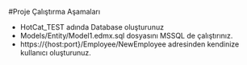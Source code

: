 ﻿#Proje Çalıştırma Aşamaları

- HotCat_TEST adında Database oluşturunuz
- Models/Entity/Model1.edmx.sql dosyasını MSSQL de çalıştırınız.
- https://{host:port}/Employee/NewEmployee adresinden kendinize kullanıcı oluşturunuz.